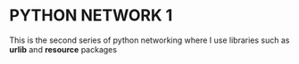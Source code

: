 # PYTHON NETWORK 1
This is the second series of python networking where I use libraries such as **urlib** and **resource** packages